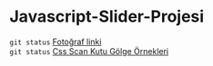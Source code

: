 # Javascript-Slider-Projesi

`git status`
[Fotoğraf linki](https://picsum.photos/images) <br/>
`git status` 
[Css Scan Kutu Gölge Örnekleri ](https://getcssscan.com/css-box-shadow-examples)<br/>
